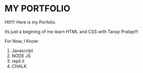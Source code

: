# MY PORTFOLIO

HII!!!! Here is my Porfolio. 

Its just a begining of me learn HTML and CSS with Tanay Pratap!!!

For Now, I Know:
1. Javascript
1. NODE JS
1. repli.it
1. CHALK
